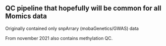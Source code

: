 ## QC pipeline that hopefully will be common for all Momics data

Originally contained only snpArrary (mobaGenetics/GWAS) data 

From november 2021 also contains methylation QC.

